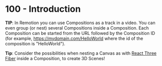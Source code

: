 # 100 - Introduction

**TIP**: In Remotion you can use Compositions as a track in a video. You can even group (or nest) several Compositions inside a Composition. Each Composition can be started from the URL followed by the Composition ID (for example, https://mydomain.com/HelloWorld where the id of the composition is "HelloWorld").

**Tip**: Consider the possibilities when nesting a Canvas as with [React Three Fiber](https://github.com/vanHeemstraSystems/react-three-fiber-headstart) inside a Composition, to create 3D Scenes!
